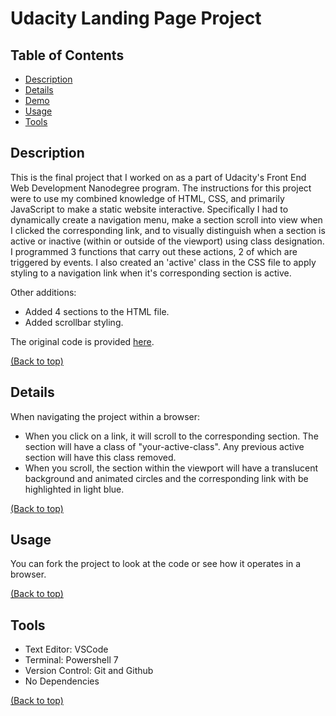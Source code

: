 # Udacity Landing Page Project

## Table of Contents

- [Description](#description)
- [Details](#details)
- [Demo](#demo)
- [Usage](#usage)
- [Tools](#tools)


## Description
This is the final project that I worked on as a part of Udacity's Front End Web Development Nanodegree program. The instructions for this project were to use my combined knowledge of HTML, CSS, and primarily JavaScript to make a static website interactive. Specifically I had to dynamically create a navigation menu, make a section scroll into view when I clicked the corresponding link, and to visually distinguish when a section is active or inactive (within or outside of the viewport) using class designation. I programmed 3 functions that carry out these actions, 2 of which are triggered by events. I also created an 'active' class in the CSS file to apply styling to a navigation link when it's corresponding section is active.

Other additions:
- Added 4 sections to the HTML file.
- Added scrollbar styling.

The original code is provided [here](https://github.com/udacity/cd0428-landing-page).

[(Back to top)](#table-of-contents)

## Details
When navigating the project within a browser:
- When you click on a link, it will scroll to the corresponding section. The section will have a class of "your-active-class". Any previous active section will have this class removed.
- When you scroll, the section within the viewport will have a translucent background and animated circles and the corresponding link with be highlighted in light blue.

[(Back to top)](#table-of-contents)

## Usage
You can fork the project to look at the code or see how it operates in a browser.

[(Back to top)](#table-of-contents)

## Tools

- Text Editor: VSCode
- Terminal: Powershell 7
- Version Control: Git and Github
- No Dependencies

[(Back to top)](#table-of-contents)